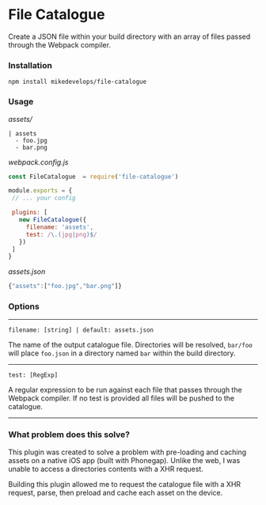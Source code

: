 # File Catalogue

Create a JSON file within your build directory with an array of files passed through the Webpack compiler.

### Installation

`npm install mikedevelops/file-catalogue`

### Usage

_assets/_
```
| assets
  - foo.jpg
  - bar.png
```

_webpack.config.js_
 ```javascript
const FileCatalogue  = require('file-catalogue')

module.exports = {
  // ... your config

  plugins: [
    new FileCatalogue({
      filename: 'assets',
      test: /\.(jpg|png)$/
    })
  ]
}
 ```

 _assets.json_
 ```javascript
 {"assets":["foo.jpg","bar.png"]}
 ```

### Options

----

`filename: [string] | default: assets.json`

The name of the output catalogue file. Directories will be resolved, `bar/foo` will place `foo.json` in a directory named `bar` within the build directory.

----

`test: [RegExp]`

A regular expression to be run against each file that passes through the Webpack compiler. If no test is provided all files will be pushed to the catalogue.

----

### What problem does this solve?

This plugin was created to solve a problem with pre-loading and caching assets on a native iOS app (built with Phonegap). Unlike the web, I was unable to access a directories contents with a XHR request.

Building this plugin allowed me to request the catalogue file with a XHR request, parse, then preload and cache each asset on the device.
